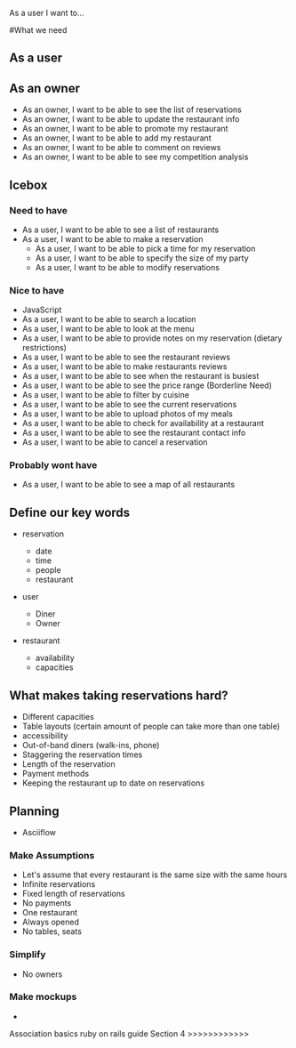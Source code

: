 As a user I want to...

#What we need
## As a user
  <!-- - As a user, I want to be able to see a list of restaurants -->
  <!-- - As a user, I want to be able to make a reservation -->
  <!-- - As a user, I want to be able to search a location -->
  <!-- - As a user, I want to be able to check for availability at a restaurant -->
  <!-- - As a user, I want to be able to filter by cuisine -->
  <!-- - As a user, I want to be able to see a map of all restaurants -->
  <!-- - As a user, I want to be able to pick a time for my reservation -->
  <!-- - As a user, I want to be able to cancel a reservation -->
  <!-- - As a user, I want to be able to specify the size of my party -->
  <!-- - As a user, I want to be able to see the current reservations -->
  <!-- - As a user, I want to be able to provide notes on my reservation (dietary restrictions) -->
  <!-- - As a user, I want to be able to see the restaurant contact info -->
  <!-- - As a user, I want to be able to see the restaurant reviews
  - As a user, I want to be able to make restaurants reviews -->
  <!-- - As a user, I want to be able to look at the menu -->
  <!-- - As a user, I want to be able to modify reservations -->
  <!-- - As a user, I want to be able to see when the restaurant is busiest
  - As a user, I want to be able to see the price range -->
  <!-- - As a user, I want to be able to upload photos of my meals -->

## As an owner

  - As an owner, I want to be able to see the list of reservations
  - As an owner, I want to be able to update the restaurant info
  - As an owner, I want to be able to promote my restaurant
  - As an owner, I want to be able to add my restaurant
  - As an owner, I want to be able to comment on reviews
  - As an owner, I want to be able to see my competition analysis


## Icebox

### Need to have
  - As a user, I want to be able to see a list of restaurants
  - As a user, I want to be able to make a reservation
    - As a user, I want to be able to pick a time for my reservation
    - As a user, I want to be able to specify the size of my party
    - As a user, I want to be able to modify reservations
  <!-- - As an owner, I want to be able to update the restaurant info
  - As an owner, I want to be able to add my restaurant -->

### Nice to have
  - JavaScript
  - As a user, I want to be able to search a location
  - As a user, I want to be able to look at the menu
  - As a user, I want to be able to provide notes on my reservation (dietary restrictions)
  - As a user, I want to be able to see the restaurant reviews
  - As a user, I want to be able to make restaurants reviews
  - As a user, I want to be able to see when the restaurant is busiest
  - As a user, I want to be able to see the price range (Borderline Need)
  - As a user, I want to be able to filter by cuisine
  - As a user, I want to be able to see the current reservations
  - As a user, I want to be able to upload photos of my meals
  - As a user, I want to be able to check for availability at a restaurant
  - As a user, I want to be able to see the restaurant contact info
  - As a user, I want to be able to cancel a reservation


### Probably wont have
  - As a user, I want to be able to see a map of all restaurants



## Define our key words

  - reservation
    - date
    - time
    - people
    - restaurant

  - user
    - Diner
    - Owner

  - restaurant
    - availability
    - capacities

## What makes taking reservations hard?

  - Different capacities
  - Table layouts (certain amount of people can take more than one table)
  - accessibility
  - Out-of-band diners (walk-ins, phone)
  - Staggering the reservation times
  - Length of the reservation
  - Payment methods
  - Keeping the restaurant up to date on reservations


## Planning

- Asciiflow


### Make Assumptions
  - Let's assume that every restaurant is the same size with the same hours
  - Infinite reservations
  - Fixed length of reservations
  - No payments
  - One restaurant
  - Always opened
  - No tables, seats
### Simplify
  - No owners

### Make mockups
  -


Association basics ruby on rails guide Section 4 >>>>>>>>>>>>
